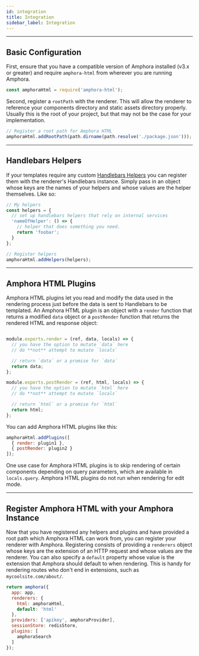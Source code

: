 ```yaml
---
id: integration
title: Integration
sidebar_label: Integration
---
```


---
## Basic Configuration

First, ensure that you have a compatible version of Amphora installed (v3.x or greater) and require `amphora-html` from wherever you are running Amphora.

```javascript
const amphoraHtml = require('amphora-html');
```

Second, register a `rootPath` with the renderer. This will allow the renderer to reference your components directory and static assets directory properly. Usually this is the root of your project, but that may not be the case for your implementation.

```javascript
// Register a root path for Amphora HTML
amphoraHtml.addRootPath(path.dirname(path.resolve('./package.json')));
```
---
## Handlebars Helpers

If your templates require any custom [Handlebars Helpers](http://handlebarsjs.com/block_helpers.html) you can register them with the renderer's Handlebars instance. Simply pass in an object whose keys are the names of your helpers and whose values are the helper themselves. Like so:

```javascript
// My helpers
const helpers = {
  // set up handlebars helpers that rely on internal services
  'nameOfHelper': () => {
    // helper that does something you need.
    return 'foobar';
  }
};

// Register helpers
amphoraHtml.addHelpers(helpers);
```
---
## Amphora HTML Plugins

Amphora HTML plugins let you read and modify the data used in the rendering process just before the data is sent to Handlebars to be templated. An Amphora HTML plugin is an object with a `render` function that returns a modified `data` object or a `postRender` function that returns the rendered HTML and response object:

```javascript

module.exports.render = (ref, data, locals) => {
  // you have the option to mutate `data` here
  // do **not** attempt to mutate `locals`

  // return `data` or a promise for `data`
  return data;
};

module.exports.postRender = (ref, html, locals) => {
  // you have the option to mutate `html` here
  // do **not** attempt to mutate `locals`

  // return `html` or a promise for `html`
  return html;
};
```

You can add Amphora HTML plugins like this:

```javascript
amphoraHtml.addPlugins([
  { render: plugin1 },
  { postRender: plugin2 }
]);
```

One use case for Amphora HTML plugins is to skip rendering of certain components depending on query parameters, which are available in `locals.query`. Amphora HTML plugins do not run when rendering for edit mode.

---
## Register Amphora HTML with your Amphora Instance

Now that you have registered any helpers and plugins and have provided a root path which Amphora HTML can work from, you can register your renderer with Amphora. Registering consists of providing a `renderers` object whose keys are the extension of an HTTP request and whose values are the renderer. You can also specify a `default` property whose value is the extension that Amphora should default to when rendering. This is handy for rendering routes who don't end in extensions, such as `mycoolsite.com/about/`.

```javascript
return amphora({
  app: app,
  renderers: {
    html: amphoraHtml,
    default: 'html'
  },
  providers: ['apikey', amphoraProvider],
  sessionStore: redisStore,
  plugins: [
    amphoraSearch
  ]
});
```
